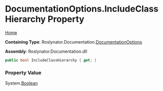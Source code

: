 <a name="_top"></a>

# DocumentationOptions\.IncludeClassHierarchy Property

[Home](../../../../README.md#_top)

**Containing Type**: Roslynator\.Documentation\.[DocumentationOptions](../README.md#_top)

**Assembly**: Roslynator\.Documentation\.dll

```csharp
public bool IncludeClassHierarchy { get; }
```

### Property Value

System\.[Boolean](https://docs.microsoft.com/en-us/dotnet/api/system.boolean)


